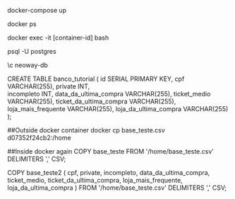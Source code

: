 docker-compose up

docker ps 

docker exec -it [container-id] bash

psql -U postgres

\c neoway-db

CREATE TABLE banco_tutorial (
    id SERIAL PRIMARY KEY,
    cpf VARCHAR(255),
    private INT,  
    incompleto INT,
    data_da_ultima_compra VARCHAR(255),
    ticket_medio VARCHAR(255),
    ticket_da_ultima_compra VARCHAR(255),
    loja_mais_frequente VARCHAR(255),
    loja_da_ultima_compra VARCHAR(255)
);

##Outside docker container
docker cp base_teste.csv d07352f24cb2:/home


##Inside docker again
COPY base_teste FROM '/home/base_teste.csv' DELIMITERS ',' CSV;

COPY base_teste2 (
    cpf, 
    private, 
    incompleto, 
    data_da_ultima_compra, 
    ticket_medio, 
    ticket_da_ultima_compra, 
    loja_mais_frequente, 
    loja_da_ultima_compra
) FROM '/home/base_teste.csv' DELIMITERS ',' CSV;


<!-- ALTER TABLE base_teste ADD COLUMN id SERIAL PRIMARY KEY; -->

<!-- DROP NULL ROWS -->
<!-- UPDATE base_teste SET data_da_ultima_compra = NULL where data_da_ultima_compra = 'NULL'; -->

<!-- elect cast(i as text),cast(t as int)from test; -->